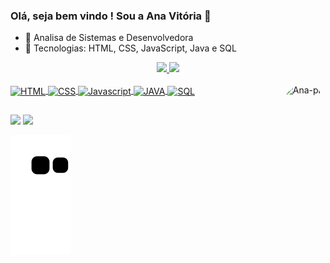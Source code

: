 ### Olá, seja bem vindo ! Sou a Ana Vitória 👋

- 🔭 Analisa de Sistemas e Desenvolvedora 
- 🌱 Tecnologias: HTML, CSS, JavaScript, Java e SQL

<div align="center">
  <a href="https://github.com/anavitoriasantos">
  <img height="180em" src="https://github-readme-stats.vercel.app/api?username=anavitoriasantos&show_icons=true&theme=dracula&include_all_commits=true&count_private=true"/>
  <img height="180em" src="https://github-readme-stats.vercel.app/api/top-langs/?username=anavitoriasantos&layout=compact&langs_count=7&theme=dracula"/>
</div>

<div style="display: inline_block"><br> 
  <img align="center" alt="HTML" height="30" width="40" src="https://user-images.githubusercontent.com/103777227/188290111-5acaa342-f3c4-483d-a13f-b835d5fb7576.png">
  <img align="center" alt="CSS" height="30" width="40" src="https://user-images.githubusercontent.com/103777227/188290159-738ab952-cab3-4724-b3cb-fa13a3f28a44.png">
  <img align="center" alt="Javascript" height="30" width="40" src="https://cdn.jsdelivr.net/gh/devicons/devicon/icons/javascript/javascript-original.svg">
  <img align="center" alt="JAVA" height="30" width="40" src="https://user-images.githubusercontent.com/103777227/188290189-23c3469a-44fa-4550-8f32-e7d13f3252c1.png">
  <img align="center" alt="SQL" height="30" width="40" src="https://cdn-icons-png.flaticon.com/512/5815/5815809.png">
  <img align="right" alt="Ana-pic" height="150" style="border-radius:50px;" src="https://user-images.githubusercontent.com/103777227/188290928-634ac07c-3495-41de-8378-d851bfcac3d5.png">
</div>
  
##
  
<div>
  <a href="https://www.linkedin.com/in/ana-vitoria-santos/" target="_blank"><img src="https://img.shields.io/badge/LinkedIn-0077B5?style=for-the-badge&logo=linkedin&logoColor=white" target="_blank"></a>
  <a href="vitoriaana663@gmail.com" target="_blank"><img src="https://img.shields.io/badge/Gmail-D14836?style=for-the-badge&logo=gmail&logoColor=white" target="_blank"></a>
</div>

  ![Snake animation](https://github.com/rafaballerini/rafaballerini/blob/output/github-contribution-grid-snake.svg)
 
</div> 
 
